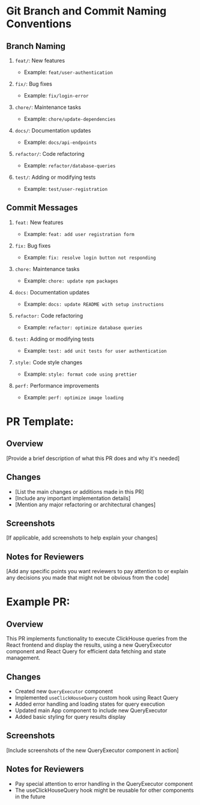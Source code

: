 # Git Branch and Commit Naming Conventions

## Branch Naming

1. `feat/`: New features
   - Example: `feat/user-authentication`

2. `fix/`: Bug fixes
   - Example: `fix/login-error`

3. `chore/`: Maintenance tasks
   - Example: `chore/update-dependencies`

4. `docs/`: Documentation updates
   - Example: `docs/api-endpoints`

5. `refactor/`: Code refactoring
   - Example: `refactor/database-queries`

6. `test/`: Adding or modifying tests
   - Example: `test/user-registration`

## Commit Messages

1. `feat:` New features
   - Example: `feat: add user registration form`

2. `fix:` Bug fixes
   - Example: `fix: resolve login button not responding`

3. `chore:` Maintenance tasks
   - Example: `chore: update npm packages`

4. `docs:` Documentation updates
   - Example: `docs: update README with setup instructions`

5. `refactor:` Code refactoring
   - Example: `refactor: optimize database queries`

6. `test:` Adding or modifying tests
   - Example: `test: add unit tests for user authentication`

7. `style:` Code style changes
   - Example: `style: format code using prettier`

8. `perf:` Performance improvements
   - Example: `perf: optimize image loading`
  

# PR Template:
## Overview
[Provide a brief description of what this PR does and why it's needed]

## Changes
- [List the main changes or additions made in this PR]
- [Include any important implementation details]
- [Mention any major refactoring or architectural changes]

## Screenshots
[If applicable, add screenshots to help explain your changes]

## Notes for Reviewers
[Add any specific points you want reviewers to pay attention to or explain any decisions you made that might not be obvious from the code]

# Example PR:
## Overview
This PR implements functionality to execute ClickHouse queries from the React frontend and display the results, using a new QueryExecutor component and React Query for efficient data fetching and state management.

## Changes
- Created new `QueryExecutor` component
- Implemented `useClickHouseQuery` custom hook using React Query
- Added error handling and loading states for query execution
- Updated main App component to include new QueryExecutor
- Added basic styling for query results display

## Screenshots
[Include screenshots of the new QueryExecutor component in action]

## Notes for Reviewers
- Pay special attention to error handling in the QueryExecutor component
- The useClickHouseQuery hook might be reusable for other components in the future
